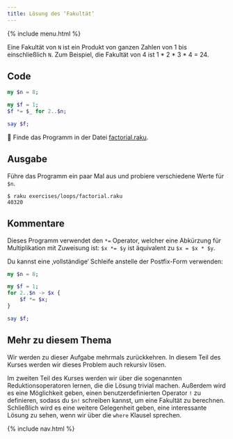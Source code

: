 ```yaml
---
title: Lösung des ‘Fakultät’
---
```


{% include menu.html %}

Eine Fakultät von `N` ist ein Produkt von ganzen Zahlen von 1 bis einschließlich `N`. Zum Beispiel, die Fakultät von 4 ist 1 * 2 * 3 * 4 = 24.

## Code

```raku
my $n = 8;

my $f = 1;
$f *= $_ for 2..$n;

say $f;
```

🦋 Finde das Programm in der Datei [factorial.raku](https://github.com/ash/raku-course/blob/master/exercises/loops/factorial.raku).

## Ausgabe

Führe das Programm ein paar Mal aus und probiere verschiedene Werte für `$n`.

```console
$ raku exercises/loops/factorial.raku
40320
```

## Kommentare

Dieses Programm verwendet den `*=` Operator, welcher eine Abkürzung für Multiplikation mit Zuweisung ist: `$x *= $y` ist äquivalent zu `$x = $x * $y`.

Du kannst eine ‚vollständige‘ Schleife anstelle der Postfix-Form verwenden:

```raku
my $n = 8;

my $f = 1;
for 2..$n -> $x {
    $f *= $x;
}

say $f;
```

## Mehr zu diesem Thema

Wir werden zu dieser Aufgabe mehrmals zurückkehren. In diesem Teil des Kurses werden wir dieses Problem auch rekursiv lösen.

Im zweiten Teil des Kurses werden wir über die sogenannten Reduktionsoperatoren lernen, die die Lösung trivial machen. Außerdem wird es eine Möglichkeit geben, einen benutzerdefinierten Operator `!` zu definieren, sodass du `$n!` schreiben kannst, um eine Fakultät zu berechnen. Schließlich wird es eine weitere Gelegenheit geben, eine interessante Lösung zu sehen, wenn wir über die `where` Klausel sprechen.

{% include nav.html %}